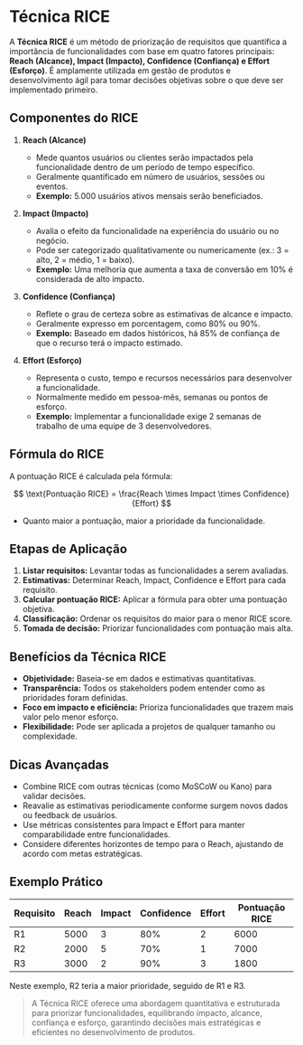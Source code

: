 # Técnica RICE

A **Técnica RICE** é um método de priorização de requisitos que quantifica a importância de funcionalidades com base em quatro fatores principais: **Reach (Alcance), Impact (Impacto), Confidence (Confiança) e Effort (Esforço)**. É amplamente utilizada em gestão de produtos e desenvolvimento ágil para tomar decisões objetivas sobre o que deve ser implementado primeiro.

## Componentes do RICE

1. **Reach (Alcance)**

   * Mede quantos usuários ou clientes serão impactados pela funcionalidade dentro de um período de tempo específico.
   * Geralmente quantificado em número de usuários, sessões ou eventos.
   * **Exemplo:** 5.000 usuários ativos mensais serão beneficiados.

2. **Impact (Impacto)**

   * Avalia o efeito da funcionalidade na experiência do usuário ou no negócio.
   * Pode ser categorizado qualitativamente ou numericamente (ex.: 3 = alto, 2 = médio, 1 = baixo).
   * **Exemplo:** Uma melhoria que aumenta a taxa de conversão em 10% é considerada de alto impacto.

3. **Confidence (Confiança)**

   * Reflete o grau de certeza sobre as estimativas de alcance e impacto.
   * Geralmente expresso em porcentagem, como 80% ou 90%.
   * **Exemplo:** Baseado em dados históricos, há 85% de confiança de que o recurso terá o impacto estimado.

4. **Effort (Esforço)**

   * Representa o custo, tempo e recursos necessários para desenvolver a funcionalidade.
   * Normalmente medido em pessoa-mês, semanas ou pontos de esforço.
   * **Exemplo:** Implementar a funcionalidade exige 2 semanas de trabalho de uma equipe de 3 desenvolvedores.

## Fórmula do RICE

A pontuação RICE é calculada pela fórmula:

$$
\text{Pontuação RICE} = \frac{Reach \times Impact \times Confidence}{Effort}
$$

* Quanto maior a pontuação, maior a prioridade da funcionalidade.

## Etapas de Aplicação

1. **Listar requisitos:** Levantar todas as funcionalidades a serem avaliadas.
2. **Estimativas:** Determinar Reach, Impact, Confidence e Effort para cada requisito.
3. **Calcular pontuação RICE:** Aplicar a fórmula para obter uma pontuação objetiva.
4. **Classificação:** Ordenar os requisitos do maior para o menor RICE score.
5. **Tomada de decisão:** Priorizar funcionalidades com pontuação mais alta.

## Benefícios da Técnica RICE

* **Objetividade:** Baseia-se em dados e estimativas quantitativas.
* **Transparência:** Todos os stakeholders podem entender como as prioridades foram definidas.
* **Foco em impacto e eficiência:** Prioriza funcionalidades que trazem mais valor pelo menor esforço.
* **Flexibilidade:** Pode ser aplicada a projetos de qualquer tamanho ou complexidade.

## Dicas Avançadas

* Combine RICE com outras técnicas (como MoSCoW ou Kano) para validar decisões.
* Reavalie as estimativas periodicamente conforme surgem novos dados ou feedback de usuários.
* Use métricas consistentes para Impact e Effort para manter comparabilidade entre funcionalidades.
* Considere diferentes horizontes de tempo para o Reach, ajustando de acordo com metas estratégicas.

## Exemplo Prático

| Requisito | Reach | Impact | Confidence | Effort | Pontuação RICE |
| --------- | ----- | ------ | ---------- | ------ | -------------- |
| R1        | 5000  | 3      | 80%        | 2      | 6000           |
| R2        | 2000  | 5      | 70%        | 1      | 7000           |
| R3        | 3000  | 2      | 90%        | 3      | 1800           |

Neste exemplo, R2 teria a maior prioridade, seguido de R1 e R3.

> A Técnica RICE oferece uma abordagem quantitativa e estruturada para priorizar funcionalidades, equilibrando impacto, alcance, confiança e esforço, garantindo decisões mais estratégicas e eficientes no desenvolvimento de produtos.

